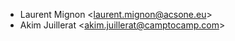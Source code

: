 - Laurent Mignon \<<laurent.mignon@acsone.eu>\>
- Akim Juillerat \<<akim.juillerat@camptocamp.com>\>
